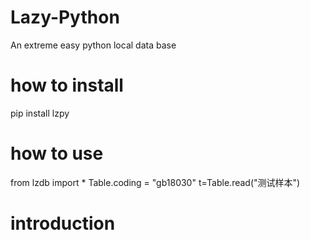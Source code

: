 # Lazy-Python
An extreme easy python local data base

# how to install
pip install lzpy

# how to use
from lzdb import *
Table.coding = "gb18030"
t=Table.read("测试样本")

# introduction
